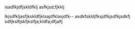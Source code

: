 isadfkjdfjskldfklj
asfkjsd;fjkklj

lkjsdfkljasfjkskldfjklsajdfklasjdfk--
asdkfskldjfksjdfkjsdfkjsdkfj
sdfjkslfjskfjkslfja;kldfa;dfjalfj
